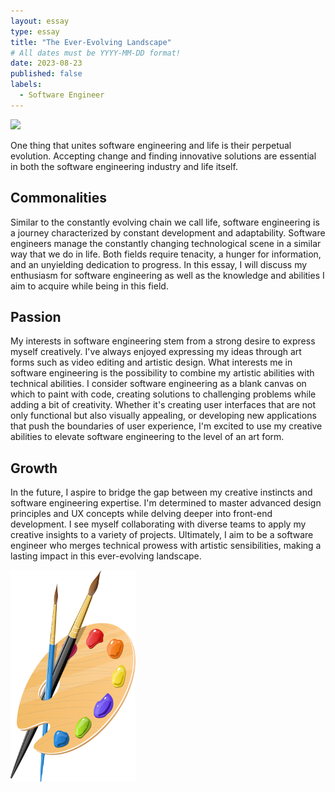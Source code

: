 ```yaml
---
layout: essay
type: essay
title: "The Ever-Evolving Landscape"
# All dates must be YYYY-MM-DD format!
date: 2023-08-23
published: false
labels:
  - Software Engineer
---
```


<img width="300px" class="rounded float-start pe-4" src="../img/codecode.jpg">

One thing that unites software engineering and life is their perpetual evolution. Accepting change and finding innovative solutions are essential in both the software engineering industry and life itself.

## Commonalities
Similar to the constantly evolving chain we call life, software engineering is a journey characterized by constant development and adaptability. Software engineers manage the constantly changing technological scene in a similar way that we do in life. Both fields require tenacity, a hunger for information, and an unyielding dedication to progress. In this essay, I will discuss my enthusiasm for software engineering as well as the knowledge and abilities I aim to acquire while being in this field.

## Passion
My interests in software engineering stem from a strong desire to express myself creatively. I've always enjoyed expressing my ideas through art forms such as video editing and artistic design. What interests me in software engineering is the possibility to combine my artistic abilities with technical abilities. I consider software engineering as a blank canvas on which to paint with code, creating solutions to challenging problems while adding a bit of creativity. Whether it's creating user interfaces that are not only functional but also visually appealing, or developing new applications that push the boundaries of user experience, I'm excited to use my creative abilities to elevate software engineering to the level of an art form. 

## Growth
In the future, I aspire to bridge the gap between my creative instincts and software engineering expertise. I'm determined to master advanced design principles and UX concepts while delving deeper into front-end development. I see myself collaborating with diverse teams to apply my creative insights to a variety of projects. Ultimately, I aim to be a software engineer who merges technical prowess with artistic sensibilities, making a lasting impact in this ever-evolving landscape.

<img width="200px" class="rounded float-start pe-4" src="../img/artist-paint-clipart-design-illustration-free-png.webp">
